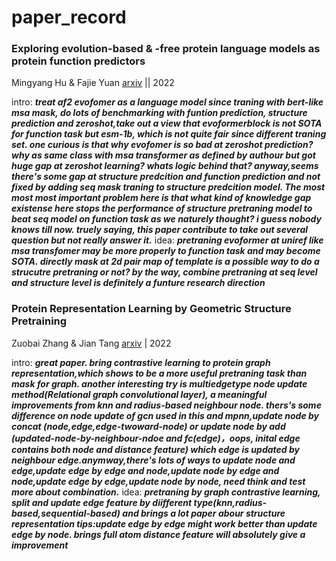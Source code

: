 # paper_record


###  **Exploring evolution-based & -free protein language models as protein function predictors**  

Mingyang Hu & Fajie Yuan   [arxiv](https://arxiv.org/abs/2206.06583) || 2022

intro: ***treat af2 evofomer as a language model since traning with bert-like msa mask, do lots of benchmarking with funtion prediction, structure prediction and zeroshot,take out a view that evoformerblock is not SOTA for function task but esm-1b, which is not quite fair since different traning set. one curious is that why evofomer is so bad at zeroshot prediction? why as same class with msa transformer as defined by authour but got huge gap at zeroshot learning? whats logic behind that?     anyway,seems there's some gap at structure predcition and function prediction and not fixed by adding seq mask traning to structure predcition model. The most most most important problem here is that what kind of knowledge gap existense here stops the performance of structure pretraning model to beat seq model on function task as we naturely thought? i guess nobody knows till now. truely saying, this paper contribute to take out several question but not really answer it.***
idea: ***pretraning evoformer at uniref like msa transfomer may be more properly to function task and may become SOTA. directly mask at 2d pair map of template is a possible way to do a strucutre pretraning or not? by the way, combine pretraning at seq level and structure level is definitely a funture research direction***

###  **Protein Representation Learning by Geometric Structure Pretraining**

Zuobai Zhang & Jian Tang [arxiv](https://arxiv.org/abs/2203.06125) | 2022

intro: ***great paper. bring contrastive learning to protein graph representation,which shows to be a more useful pretraning task than mask for graph. another interesting try is multiedgetype node update method(Relational graph convolutional layer), a meaningful improvements from knn and radius-based neighbour node. thers's some difference on node update of gcn used in this and mpnn,update node by concat (node,edge,edge-twoward-node) or update node by add (updated-node-by-neighbour-ndoe and fc(edge)，oops, inital edge contains both node and distance feature) which edge is updated by neighbour edge.anymway,there's lots of ways to update node and edge,update edge by edge and node,update node by edge and node,update edge by edge,update node by node, need think and test more about combination.***
idea: ***pretraning by graph contrastive learning, split and update edge feature by diifferent type(knn,radius-based,sequential-based) and brings a lot paper abour structure representation tips:update edge by edge might work better than update edge by node. brings full atom distance feature will absolutely give a improvement***   





